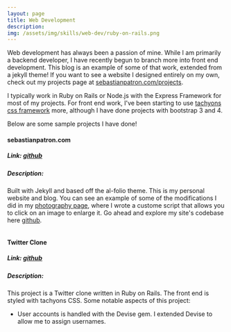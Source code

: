 ```yaml
---
layout: page
title: Web Development
description: 
img: /assets/img/skills/web-dev/ruby-on-rails.png
---
```


Web development has always been a passion of mine. While I am primarily a backend developer, I have recently begun to branch more into front end development. This blog is an example of some of that work, extended from a jekyll theme! If you want to see a website I designed entirely on my own, check out my projects page at [sebastianpatron.com/projects][projects-site].

I typically work in Ruby on Rails or Node.js with the Express Framework for most of my projects. For front end work, I've been starting to use [tachyons css framework][tachyons] more, although I have done projects with bootstrap 3 and 4.

Below are some sample projects I have done!

#### sebastianpatron.com
##### Link: [github][sebastianpatron-github-io]
##### Description:
Built with Jekyll and based off the al-folio theme. This is my personal website and blog. You can see an example of some of the modifications I did in my [photography page][photography-page], where I wrote a custome script that allows you to click on an image to enlarge it. Go ahead and explore my site's codebase here [github][sebastianpatron-github-io].


<div class="">
    <img class="col three" src="{{ site.baseurl }}/assets/img/skills/web-dev/twitter_clone.png" alt="" title="budapest"/>
</div>

#### Twitter Clone
##### Link: [github][twitter-clone]
##### Description: 
This project is a Twitter clone written in Ruby on Rails. The front end is styled with tachyons CSS. Some notable aspects of this project:
- User accounts is handled with the Devise gem. I extended Devise to allow me to assign usernames.


[projects-site]: http://sebastianpatron.com/projects
[sebastianpatron-github-io]: https://github.com/seb-patron/seb-patron.github.io
[photography-page]:http://localhost:4000/skills/3_photography/
[tachyons]: http://tachyons.io
[twitter-clone]: https://github.com/seb-patron/ROR-Twitter-Clone